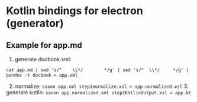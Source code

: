# Kotlin bindings for electron (generator)

## Example for app.md
1. generate docbook.xml: 

 ```
 cat app.md | sed 's/^    \\*/        */g' | sed 's/^  \\*/     */g' | pandoc -t docbook > app.xml
 ```
  
2. normalize: `saxon app.xml step1normalize.xsl > app.normalized.xsl`
3. generate kotlin:  `saxon app.normalized.xml step2KotlinOutput.xsl > app.kt`
